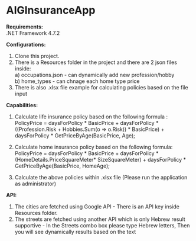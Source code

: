 # AIGInsuranceApp



**Requirements:**    
.NET Framework 4.7.2
 
**Configurations:**  

1. Clone this project.  
2. There is a Resources folder in the project and there are 2 json files inside:  
    a) occupations.json - can dynamically add new profession/hobby  
    b) home_types - can chnage each home type price  
3. There is also .xlsx file example for calculating policies based on the file input     

 **Capabilities:**

 1. Calculate life insurance policy based on the following formula :  
    PolicyPrice = daysForPolicy * BasicPrice
   \+ daysForPolicy * ((Profession.Risk + Hobbies.Sum(o => o.Risk)) * BasicPrice)
   \+ daysForPolicy * GetPriceByAge(BasicPrice, Age);

 2. Calculate home insurance policy based on the following formula:  
    PolicyPrice = daysForPolicy * BasicPrice
  \+ daysForPolicy * (HomeDetails.PriceSquareMeter* SizeSquareMeter)
  \+ daysForPolicy * GetPriceByAge(BasicPrice, HomeAge);

 3. Calculate the above policies within .xlsx file (Please run the application as administrator)


 **API:**

 1. The cities are fetched using Google API - There is an API key inside Resources folder.
 2. The streets are fetched using another API which is only Hebrew result supportive - In the Streets combo box please type Hebrew letters, Then you will see dynamically results based on the text
   
    
